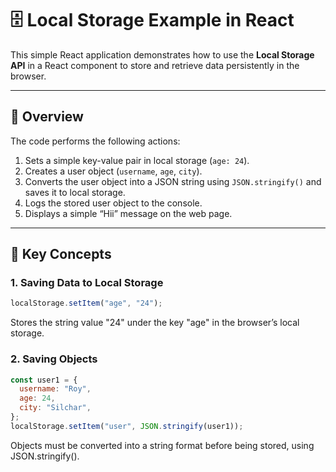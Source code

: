 # 🗄️ Local Storage Example in React

This simple React application demonstrates how to use the **Local Storage API** in a React component to store and retrieve data persistently in the browser.

---

## 📘 Overview

The code performs the following actions:

1. Sets a simple key-value pair in local storage (`age: 24`).
2. Creates a user object (`username`, `age`, `city`).
3. Converts the user object into a JSON string using `JSON.stringify()` and saves it to local storage.
4. Logs the stored user object to the console.
5. Displays a simple “Hii” message on the web page.

---

## 🧠 Key Concepts

### 1. **Saving Data to Local Storage**

```javascript
localStorage.setItem("age", "24");
```
Stores the string value "24" under the key "age" in the browser’s local storage.

### 2. **Saving Objects**

```javascript
const user1 = {
  username: "Roy",
  age: 24,
  city: "Silchar",
};
localStorage.setItem("user", JSON.stringify(user1));
```
Objects must be converted into a string format before being stored, using JSON.stringify().
